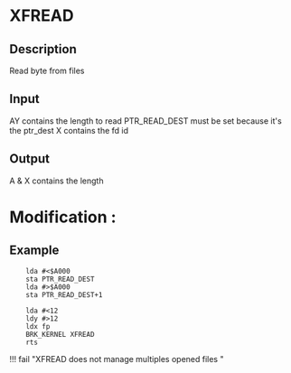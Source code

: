 # XFREAD

## Description

Read byte from files

## Input

AY contains the length to read
PTR_READ_DEST must be set because it's the ptr_dest
X contains the fd id

## Output

A & X contains the length

# Modification :


## Example

``` ca65
    lda #<$A000
    sta PTR_READ_DEST
    lda #>$A000
    sta PTR_READ_DEST+1

    lda #<12
    ldy #>12
    ldx fp
    BRK_KERNEL XFREAD
    rts

```

!!! fail "XFREAD does not manage multiples opened files "